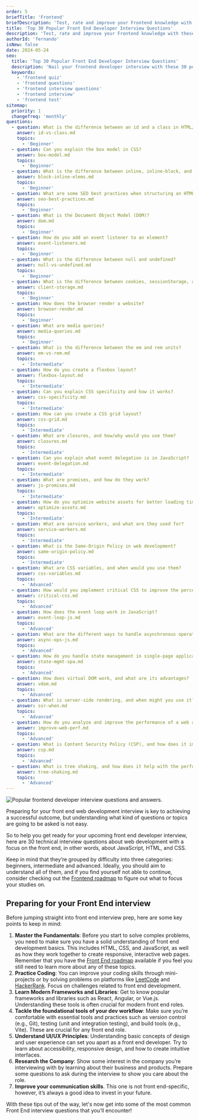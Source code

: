 ```yaml
---
order: 5
briefTitle: 'Frontend'
briefDescription: 'Test, rate and improve your Frontend knowledge with these questions.'
title: 'Top 30 Popular Front End Developer Interview Questions'
description: 'Test, rate and improve your Frontend knowledge with these questions.'
authorId: 'fernando'
isNew: false
date: 2024-05-24
seo:
  title: 'Top 30 Popular Front End Developer Interview Questions'
  description: 'Nail your frontend developer interview with these 30 popularly asked questions and answers. Test your knowledge with our quiz cards!'
  keywords:
    - 'frontend quiz'
    - 'frontend questions'
    - 'frontend interview questions'
    - 'frontend interview'
    - 'frontend test'
sitemap:
  priority: 1
  changefreq: 'monthly'
questions:
  - question: What is the difference between an id and a class in HTML/CSS?
    answer: id-vs-class.md
    topics:
      - 'Beginner'
  - question: Can you explain the box model in CSS?
    answer: box-model.md
    topics:
      - 'Beginner'
  - question: What is the difference between inline, inline-block, and block elements?
    answer: block-inline-elems.md
    topics:
      - 'Beginner'
  - question: What are some SEO best practices when structuring an HTML document?
    answer: seo-best-practices.md
    topics:
      - 'Beginner'
  - question: What is the Document Object Model (DOM)?
    answer: dom.md
    topics:
      - 'Beginner'
  - question: How do you add an event listener to an element?
    answer: event-listeners.md
    topics:
      - 'Beginner'
  - question: What is the difference between null and undefined?
    answer: null-vs-undefined.md
    topics:
      - 'Beginner'
  - question: What is the difference between cookies, sessionStorage, and localStorage?
    answer: client-storage.md
    topics:
      - 'Beginner'
  - question: How does the browser render a website?
    answer: browser-render.md
    topics:
      - 'Beginner'
  - question: What are media queries?
    answer: media-queries.md
    topics:
      - 'Beginner'
  - question: What is the difference between the em and rem units?
    answer: em-vs-rem.md
    topics:
      - 'Intermediate'
  - question: How do you create a flexbox layout?
    answer: flexbox-layout.md
    topics:
      - 'Intermediate'
  - question: Can you explain CSS specificity and how it works?
    answer: css-specificity.md
    topics:
      - 'Intermediate'
  - question: How can you create a CSS grid layout?
    answer: css-grid.md
    topics:
      - 'Intermediate'
  - question: What are closures, and how/why would you use them?
    answer: closures.md
    topics:
      - 'Intermediate'
  - question: Can you explain what event delegation is in JavaScript?
    answer: event-delegation.md
    topics:
      - 'Intermediate'
  - question: What are promises, and how do they work?
    answer: js-promises.md
    topics:
      - 'Intermediate'
  - question: How do you optimize website assets for better loading times?
    answer: optimize-assets.md
    topics:
      - 'Intermediate'
  - question: What are service workers, and what are they used for?
    answer: service-workers.md
    topics:
      - 'Intermediate'
  - question: What is the Same-Origin Policy in web development?
    answer: same-origin-policy.md
    topics:
      - 'Intermediate'
  - question: What are CSS variables, and when would you use them?
    answer: css-variables.md
    topics:
      - 'Advanced'
  - question: How would you implement critical CSS to improve the perceived load time of your web pages?
    answer: critical-css.md
    topics:
      - 'Advanced'
  - question: How does the event loop work in JavaScript?
    answer: event-loop-js.md
    topics:
      - 'Advanced'
  - question: What are the different ways to handle asynchronous operations in JavaScript?
    answer: async-ops-js.md
    topics:
      - 'Advanced'
  - question: How do you handle state management in single-page applications?
    answer: state-mgmt-spa.md
    topics:
      - 'Advanced'
  - question: How does virtual DOM work, and what are its advantages?
    answer: vdom.md
    topics:
      - 'Advanced'
  - question: What is server-side rendering, and when might you use it?
    answer: ssr-when.md
    topics:
      - 'Advanced'
  - question: How do you analyze and improve the performance of a web application?
    answer: improve-web-perf.md
    topics:
      - 'Advanced'
  - question: What is Content Security Policy (CSP), and how does it improve the security of web applications?
    answer: csp.md
    topics:
      - 'Advanced'
  - question: What is tree shaking, and how does it help with the performance of a web application?
    answer: tree-shaking.md
    topics:
      - 'Advanced'
---
```


![Popular frontend developer interview questions and answers.](https://assets.roadmap.sh/guest/frontend-developer-interview-questions-ezbj6.jpg)

Preparing for your front end web development interview is key to achieving a successful outcome, but understanding what kind of questions or topics are going to be asked is not easy.

So to help you get ready for your upcoming front end developer interview, here are 30 technical interview questions about web development with a focus on the front end, in other words, about JavaScript, HTML, and CSS.

Keep in mind that they’re grouped by difficulty into three categories: beginners, intermediate and advanced. Ideally, you should aim to understand all of them, and if you find yourself not able to continue, consider checking out the [Frontend roadmap](https://roadmap.sh/frontend) to figure out what to focus your studies on.

## Preparing for your Front End interview

Before jumping straight into front end interview prep, here are some key points to keep in mind:

1. **Master the Fundamentals**: Before you start to solve complex problems, you need to make sure you have a solid understanding of front end development basics. This includes HTML, CSS, and JavaScript, as well as how they work together to create responsive, interactive web pages. Remember that you have the [Front End roadmap](https://roadmap.sh/frontend) available if you feel you still need to learn more about any of these topics.
2. **Practice Coding**: You can improve your coding skills through mini-projects or by solving problems on platforms like [LeetCode](https://leetcode.com/) and [HackerRank](https://www.hackerrank.com/). Focus on challenges related to front end development.
3. **Learn Modern Frameworks and Libraries**: Get to know popular frameworks and libraries such as React, Angular, or Vue.js. Understanding these tools is often crucial for modern front end roles.
4. **Tackle the foundational tools of your dev workflow**: Make sure you’re comfortable with essential tools and practices such as version control (e.g., Git), testing (unit and integration testing), and build tools (e.g., Vite). These are crucial for any front end role.
5. **Understand UI/UX Principles**: Understanding basic concepts of design and user experience can set you apart as a front end developer. Try to learn about accessibility, responsive design, and how to create intuitive interfaces.
6. **Research the Company**: Show some interest in the company you’re interviewing with by learning about their business and products. Prepare some questions to ask during the interview to show you care about the role.
7. **Improve your communication skills**. This one is not front end-specific, however, it’s always a good idea to invest in your future.

With these tips out of the way, let's now get into some of the most common Front End interview questions that you’ll encounter!

